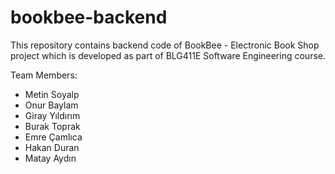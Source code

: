 # bookbee-backend
This repository contains backend code of BookBee - Electronic Book Shop project which is developed as part of BLG411E Software Engineering course.

Team Members:
- Metin Soyalp
- Onur Baylam
- Giray Yıldırım
- Burak Toprak
- Emre Çamlıca
- Hakan Duran
- Matay Aydın

